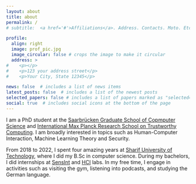 ```yaml
---
layout: about
title: about
permalink: /
# subtitle:  <a href='#'>Affiliations</a>. Address. Contacts. Moto. Etc.

profile:
  align: right
  image: prof_pic.jpg
  image_circular: false # crops the image to make it circular
  address: >
#    <p></p>
#    <p>123 your address street</p>
#    <p>Your City, State 12345</p>

news: false  # includes a list of news items
latest_posts: false  # includes a list of the newest posts
selected_papers: false # includes a list of papers marked as "selected={true}"
social: true  # includes social icons at the bottom of the page
---
```


I am a PhD student at the [Saarbrücken Graduate School of Copmputer Science](https://www.graduateschool-computerscience.de/) and [International Max Planck Research School on Trustworthy Computing](https://www.imprs-trust.mpg.de/). I am broadly interested in topics such as Human-Computer Interaction, Machine Learning Theory and Security.

From 2018 to 2022, I spent four amazing years at [Sharif University of Technology](https://en.sharif.edu/), where I did my B.Sc in computer science. During my bachelors, I did internships at [SensInt](https://sensinttest.github.io/) and [HCI](https://hci.cs.uni-saarland.de/) labs.
In my free time, I engage in activities such as visiting the gym, listening into podcasts, and studying the German language. 

[//]: # (Put your address / P.O. box / other info right below your picture. You can also disable any of these elements by editing `profile` property of the YAML header of your `_pages/about.md`. Edit `_bibliography/papers.bib` and Jekyll will render your [publications page]&#40;/al-folio/publications/&#41; automatically.)

[//]: # (Link to your social media connections, too. This theme is set up to use [Font Awesome icons]&#40;http://fortawesome.github.io/Font-Awesome/&#41; and [Academicons]&#40;https://jpswalsh.github.io/academicons/&#41;, like the ones below. Add your Facebook, Twitter, LinkedIn, Google Scholar, or just disable all of them.)
